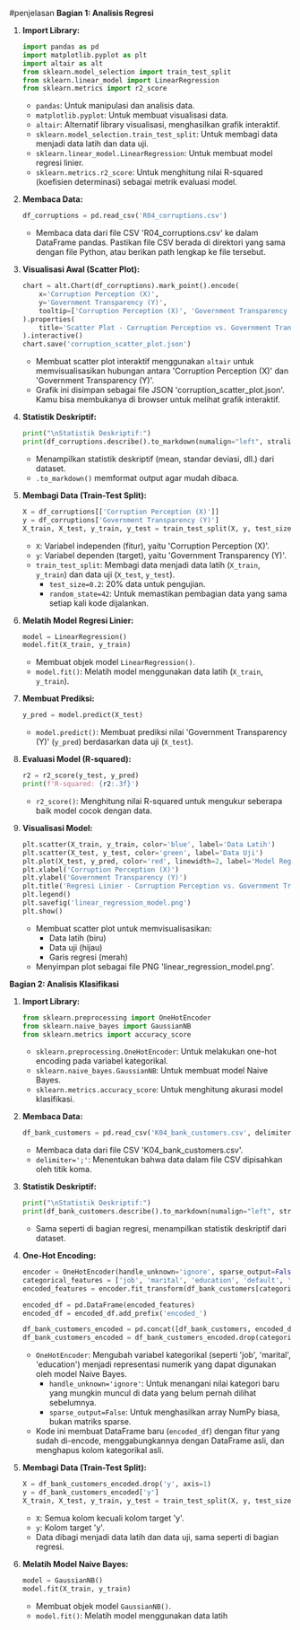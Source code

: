 #penjelasan
**Bagian 1: Analisis Regresi**

1. **Import Library:**
   ```python
   import pandas as pd
   import matplotlib.pyplot as plt
   import altair as alt
   from sklearn.model_selection import train_test_split
   from sklearn.linear_model import LinearRegression
   from sklearn.metrics import r2_score
   ```
   - `pandas`: Untuk manipulasi dan analisis data.
   - `matplotlib.pyplot`: Untuk membuat visualisasi data.
   - `altair`:  Alternatif library visualisasi, menghasilkan grafik interaktif.
   - `sklearn.model_selection.train_test_split`: Untuk membagi data menjadi data latih dan data uji.
   - `sklearn.linear_model.LinearRegression`:  Untuk membuat model regresi linier.
   - `sklearn.metrics.r2_score`: Untuk menghitung nilai R-squared (koefisien determinasi) sebagai metrik evaluasi model.

2. **Membaca Data:**
   ```python
   df_corruptions = pd.read_csv('R04_corruptions.csv') 
   ```
   - Membaca data dari file CSV 'R04_corruptions.csv' ke dalam DataFrame pandas. Pastikan file CSV berada di direktori yang sama dengan file Python, atau berikan path lengkap ke file tersebut.

3. **Visualisasi Awal (Scatter Plot):**
   ```python
   chart = alt.Chart(df_corruptions).mark_point().encode(
       x='Corruption Perception (X)',
       y='Government Transparency (Y)',
       tooltip=['Corruption Perception (X)', 'Government Transparency (Y)']
   ).properties(
       title='Scatter Plot - Corruption Perception vs. Government Transparency'
   ).interactive()
   chart.save('corruption_scatter_plot.json')
   ```
   - Membuat scatter plot interaktif menggunakan `altair` untuk memvisualisasikan hubungan antara 'Corruption Perception (X)' dan 'Government Transparency (Y)'.
   - Grafik ini disimpan sebagai file JSON 'corruption_scatter_plot.json'. Kamu bisa membukanya di browser untuk melihat grafik interaktif.

4. **Statistik Deskriptif:**
   ```python
   print("\nStatistik Deskriptif:")
   print(df_corruptions.describe().to_markdown(numalign="left", stralign="left"))
   ```
   - Menampilkan statistik deskriptif (mean, standar deviasi, dll.) dari dataset.
   - `.to_markdown()` memformat output agar mudah dibaca.

5. **Membagi Data (Train-Test Split):**
   ```python
   X = df_corruptions[['Corruption Perception (X)']]  
   y = df_corruptions['Government Transparency (Y)']  
   X_train, X_test, y_train, y_test = train_test_split(X, y, test_size=0.2, random_state=42)
   ```
   - `X`: Variabel independen (fitur), yaitu 'Corruption Perception (X)'.
   - `y`: Variabel dependen (target), yaitu 'Government Transparency (Y)'.
   - `train_test_split`: Membagi data menjadi data latih (`X_train`, `y_train`) dan data uji (`X_test`, `y_test`).
     - `test_size=0.2`: 20% data untuk pengujian.
     - `random_state=42`: Untuk memastikan pembagian data yang sama setiap kali kode dijalankan.

6. **Melatih Model Regresi Linier:**
   ```python
   model = LinearRegression()
   model.fit(X_train, y_train)
   ```
   - Membuat objek model `LinearRegression()`.
   - `model.fit()`: Melatih model menggunakan data latih (`X_train`, `y_train`).

7. **Membuat Prediksi:**
   ```python
   y_pred = model.predict(X_test)
   ```
   - `model.predict()`:  Membuat prediksi nilai 'Government Transparency (Y)' (`y_pred`) berdasarkan data uji (`X_test`).

8. **Evaluasi Model (R-squared):**
   ```python
   r2 = r2_score(y_test, y_pred)
   print(f'R-squared: {r2:.3f}')
   ```
   - `r2_score()`: Menghitung nilai R-squared untuk mengukur seberapa baik model cocok dengan data.

9. **Visualisasi Model:**
   ```python
   plt.scatter(X_train, y_train, color='blue', label='Data Latih')
   plt.scatter(X_test, y_test, color='green', label='Data Uji')
   plt.plot(X_test, y_pred, color='red', linewidth=2, label='Model Regresi')
   plt.xlabel('Corruption Perception (X)')
   plt.ylabel('Government Transparency (Y)')
   plt.title('Regresi Linier - Corruption Perception vs. Government Transparency')
   plt.legend()
   plt.savefig('linear_regression_model.png')
   plt.show()
   ```
   - Membuat scatter plot untuk memvisualisasikan:
     - Data latih (biru)
     - Data uji (hijau)
     - Garis regresi (merah)
   - Menyimpan plot sebagai file PNG 'linear_regression_model.png'.


**Bagian 2: Analisis Klasifikasi**

1. **Import Library:**
   ```python
   from sklearn.preprocessing import OneHotEncoder
   from sklearn.naive_bayes import GaussianNB
   from sklearn.metrics import accuracy_score
   ```
   - `sklearn.preprocessing.OneHotEncoder`: Untuk melakukan one-hot encoding pada variabel kategorikal.
   - `sklearn.naive_bayes.GaussianNB`:  Untuk membuat model Naive Bayes.
   - `sklearn.metrics.accuracy_score`: Untuk menghitung akurasi model klasifikasi.

2. **Membaca Data:**
   ```python
   df_bank_customers = pd.read_csv('K04_bank_customers.csv', delimiter=';')
   ```
   - Membaca data dari file CSV 'K04_bank_customers.csv'. 
   - `delimiter=';'`: Menentukan bahwa data dalam file CSV dipisahkan oleh titik koma.

3. **Statistik Deskriptif:**
   ```python
   print("\nStatistik Deskriptif:")
   print(df_bank_customers.describe().to_markdown(numalign="left", stralign="left"))
   ```
   -  Sama seperti di bagian regresi, menampilkan statistik deskriptif dari dataset.

4. **One-Hot Encoding:**
   ```python
   encoder = OneHotEncoder(handle_unknown='ignore', sparse_output=False)
   categorical_features = ['job', 'marital', 'education', 'default', 'housing', 'loan', 'contact', 'month', 'poutcome']
   encoded_features = encoder.fit_transform(df_bank_customers[categorical_features])

   encoded_df = pd.DataFrame(encoded_features)
   encoded_df = encoded_df.add_prefix('encoded_')

   df_bank_customers_encoded = pd.concat([df_bank_customers, encoded_df], axis=1)
   df_bank_customers_encoded = df_bank_customers_encoded.drop(categorical_features, axis=1)
   ```
   - `OneHotEncoder`: Mengubah variabel kategorikal (seperti 'job', 'marital', 'education') menjadi representasi numerik yang dapat digunakan oleh model Naive Bayes.
     - `handle_unknown='ignore'`: Untuk menangani nilai kategori baru yang mungkin muncul di data yang belum pernah dilihat sebelumnya.
     - `sparse_output=False`:  Untuk menghasilkan array NumPy biasa, bukan matriks sparse.
   -  Kode ini membuat DataFrame baru (`encoded_df`) dengan fitur yang sudah di-encode, menggabungkannya dengan DataFrame asli, dan menghapus kolom kategorikal asli.

5. **Membagi Data (Train-Test Split):**
   ```python
   X = df_bank_customers_encoded.drop('y', axis=1)
   y = df_bank_customers_encoded['y']
   X_train, X_test, y_train, y_test = train_test_split(X, y, test_size=0.2, random_state=42)
   ```
   - `X`: Semua kolom kecuali kolom target 'y'.
   - `y`: Kolom target 'y'.
   - Data dibagi menjadi data latih dan data uji, sama seperti di bagian regresi.

6. **Melatih Model Naive Bayes:**
   ```python
   model = GaussianNB()
   model.fit(X_train, y_train)
   ```
   - Membuat objek model `GaussianNB()`.
   - `model.fit()`: Melatih model menggunakan data latih
